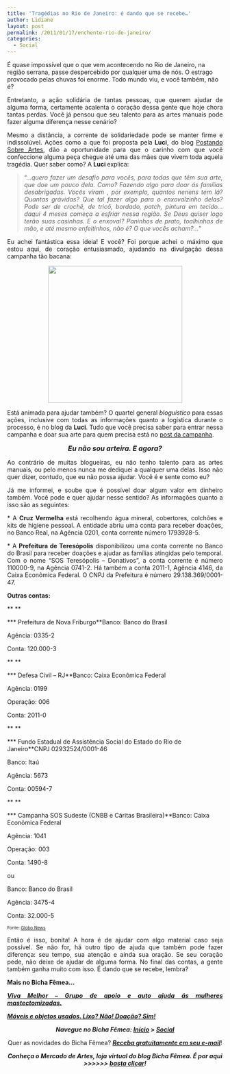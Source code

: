 ```yaml
---
title: 'Tragédias no Rio de Janeiro: é dando que se recebe…'
author: Lidiane
layout: post
permalink: /2011/01/17/enchente-rio-de-janeiro/
categories:
  - Social
---
```

É quase impossível que o que vem acontecendo no Rio de Janeiro, na região serrana, passe despercebido por qualquer uma de nós. O estrago provocado pelas chuvas foi enorme. Todo mundo viu, e você também, não é?

<p style="text-align: justify;">
  Entretanto, a ação solidária de tantas pessoas, que querem ajudar de alguma forma, certamente acalenta o coração dessa gente que hoje chora tantas perdas. Você já pensou que seu talento para as artes manuais pode fazer alguma diferença nesse cenário?
</p>

<!--more-->

<p style="text-align: justify;">
  Mesmo a distância, a corrente de solidariedade pode se manter firme e indissolúvel. Ações como a que foi proposta pela<strong> Luci</strong>, do blog <a href="http://postandosobreartes.blogspot.com/" target="_blank" rel="noopener noreferrer">Postando Sobre Artes</a>, dão a oportunidade para que o carinho com que você confeccione alguma peça chegue até uma das mães que vivem toda aquela tragédia. Quer saber como? A <strong>Luci </strong>explica:
</p>

<blockquote style="text-align: justify;">
  <p>
    “…<em>quero fazer um desafio para vocês, para todas que têm sua arte, que doe um pouco dela. Como? Fazendo algo para doar ás famílias desabrigadas. Vocês viram , por exemplo, quantos nenens tem lá? Quantas grávidas? Que tal fazer algo para o enxovalzinho delas? Pode ser de crochê, de tricô, bordado, patch, pintura em tecido&#8230; daqui 4 meses começa a esfriar nessa região. Se Deus quiser logo terão suas casinhas. E o enxoval? Paninhos de prato, toalhinhas de mão, e até mesmo enfeitinhos, não é? O que vocês acham?…”</em>
  </p>
</blockquote>

<p style="text-align: justify;">
  Eu achei fantástica essa ideia! E você? Foi porque achei o máximo que estou aqui, de coração entusiasmado, ajudando na divulgação dessa campanha tão bacana:
</p>

<p style="text-align: center;">
  <a href="https://www.trololodemulher.com.br/2011/01/doacoes-rio-de-janeiro.jpg"><img class="alignnone size-full wp-image-5812" title="doações rio de janeiro" src="https://www.trololodemulher.com.br/2011/01/doacoes-rio-de-janeiro.jpg" alt="" width="313" height="320" /></a>
</p>

<p style="text-align: justify;">
  Está animada para ajudar também? O quartel general <em>bloguístico</em> para essas ações, inclusive com todas as informações quanto a logística durante o processo, é no blog da <strong>Luci</strong>. Tudo que você precisa saber para entrar nessa campanha e doar sua arte para quem precisa está no <a href="http://postandosobreartes.blogspot.com/2011/01/desafio-de-doacao-de-amor-e-arte.html" target="_blank" rel="noopener noreferrer">post da campanha</a>.
</p>

<p style="text-align: center;">
  <strong><em><span style="font-size: medium;">Eu não sou arteira. E agora?</span></em></strong>
</p>

<p style="text-align: justify;">
  Ao contrário de muitas blogueiras, eu não tenho talento para as artes manuais, ou pelo menos nunca me dediquei a qualquer uma delas. Isso não quer dizer, contudo, que eu não possa ajudar. Você é e sente como eu?
</p>

<p style="text-align: justify;">
  Já me informei, e soube que é possível doar algum valor em dinheiro também. Você pode e quer ajudar nesse sentido? As informações quanto a isso são as seguintes:
</p>

<p style="text-align: justify;">
  * A <strong>Cruz Vermelha</strong> está recolhendo água mineral, cobertores, colchões e kits de higiene pessoal. A entidade abriu uma conta para receber doações, no Banco Real, na Agência 0201, conta corrente número 1793928-5.
</p>

<p style="text-align: justify;">
  * A <strong>Prefeitura de Teresópolis</strong> disponibilizou uma conta corrente no Banco do Brasil para receber doações e ajudar as famílias atingidas pelo temporal. Com o nome “SOS Teresópolis – Donativos”, a conta corrente é número 110000-9, na Agência 0741-2. Há também a conta 2011-1, Agência 4146, da Caixa Econômica Federal. O CNPJ da Prefeitura é número 29.138.369/0001-47.
</p>

**Outras contas:**

** **

*** Prefeitura de Nova Friburgo**Banco: Banco do Brasil

Agência: 0335-2

Conta: 120.000-3

** **

*** Defesa Civil – RJ**Banco: Caixa Econômica Federal

Agência: 0199

Operação: 006

Conta: 2011-0

** **

*** Fundo Estadual de Assistência Social do Estado do Rio de Janeiro**CNPJ 02932524/0001-46

Banco: Itaú

Agência: 5673

Conta: 00594-7

** **

*** Campanha SOS Sudeste (CNBB e Cáritas Brasileira)**Banco: Caixa Econômica Federal

Agência: 1041

Operação: 003

Conta: 1490-8

ou

Banco: Banco do Brasil

Agência: 3475-4

Conta: 32.000-5

<span style="font-size: x-small;">Fonte: </span><a href="http://globonews.globo.com/Jornalismo/GN/0,,17664,00.html" target="_blank" rel="noopener noreferrer"><span style="font-size: x-small;">Globo News</span></a>

<p style="text-align: justify;">
  Então é isso, bonita! A hora é de ajudar com algo material caso seja possível. Se não for, há outro tipo de ajuda que também pode fazer diferença: seu tempo, sua atenção e ainda sua oração. Se seu coração pede, não deixe de ajudar de alguma forma. No final das contas, a gente também ganha muito com isso. É dando que se recebe, lembra?
</p>

<p style="text-align: justify;">
  <strong>Mais no Bicha Fêmea&#8230;</strong>
</p>

<p style="text-align: justify;">
  <strong><em><a href="http://www.trololodemulher.com.br/2010/01/11/viva-melhor-grupo-de-apoio-e-auto-ajuda-s-mulheres-mastectomizadas/" target="_self">Viva Melhor &#8211; Grupo de apoio e auto ajuda ás mulheres mastectomizadas.</a></em></strong>
</p>

<p style="text-align: justify;">
  <strong><em><a href="http://www.trololodemulher.com.br/2009/06/28/moveis-objetos-usados-doacao/" target="_self">Móveis e objetos usados. Lixo? Não! Doação? Sim!</a></em></strong>
</p>

<p style="text-align: center;">
  <strong><em>Navegue no Bicha Fêmea: <a href="http://www.trololodemulher.com.br/" target="_self">Início</a> > <a href="http://www.trololodemulher.com.br/category/social/" target="_self">Social</a></em></strong>
</p>

<p style="text-align: center;">
  Quer as novidades do Bicha Fêmea? <strong><em><a href="http://feedburner.google.com/fb/a/mailverify?uri=blogbichafemea&loc=pt_BR">Receba gratuitamente em seu e-mail</a></em></strong>!
</p>

<p style="text-align: center;">
  <strong><em>Conheça o Mercado de Artes, loja virtual do blog Bicha Fêmea. É por aqui >>>>>> </em><a href="http://www.trololodemulher.com.br/loja/"><em>basta clicar</em></a><em>!</em></strong>
</p>